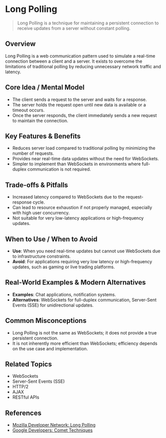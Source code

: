 # Long Polling

> Long Polling is a technique for maintaining a persistent connection to receive updates from a server without constant polling.

## Overview
Long Polling is a web communication pattern used to simulate a real-time connection between a client and a server. It exists to overcome the limitations of traditional polling by reducing unnecessary network traffic and latency.

## Core Idea / Mental Model
- The client sends a request to the server and waits for a response.
- The server holds the request open until new data is available or a timeout occurs.
- Once the server responds, the client immediately sends a new request to maintain the connection.

## Key Features & Benefits
- Reduces server load compared to traditional polling by minimizing the number of requests.
- Provides near real-time data updates without the need for WebSockets.
- Simpler to implement than WebSockets in environments where full-duplex communication is not required.

## Trade-offs & Pitfalls
- Increased latency compared to WebSockets due to the request-response cycle.
- Can lead to resource exhaustion if not properly managed, especially with high user concurrency.
- Not suitable for very low-latency applications or high-frequency updates.

## When to Use / When to Avoid
- **Use**: When you need real-time updates but cannot use WebSockets due to infrastructure constraints.
- **Avoid**: For applications requiring very low latency or high-frequency updates, such as gaming or live trading platforms.

## Real-World Examples & Modern Alternatives
- **Examples**: Chat applications, notification systems.
- **Alternatives**: WebSockets for full-duplex communication, Server-Sent Events (SSE) for unidirectional updates.

## Common Misconceptions
- Long Polling is not the same as WebSockets; it does not provide a true persistent connection.
- It is not inherently more efficient than WebSockets; efficiency depends on the use case and implementation.

## Related Topics
- WebSockets
- Server-Sent Events (SSE)
- HTTP/2
- AJAX
- RESTful APIs

## References
- [Mozilla Developer Network: Long Polling](https://developer.mozilla.org/en-US/docs/Web/API/Server-sent_events/Using_server-sent_events)
- [Google Developers: Comet Techniques](https://developers.google.com/web/fundamentals/primers/server-sent-events)